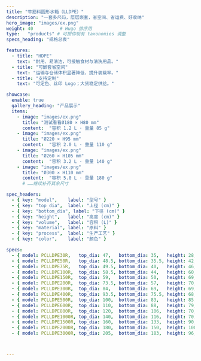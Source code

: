 ```yaml
---
title: "牛筋料圆形水箱（LLDPE）"
description: "一套多尺码，层层嵌套，省空间、省运费、好收纳"
hero_image: "images/ex.png"
weight: 40          # Hugo 排序用
type:   "products" # 可按你现有 taxonomies 调整
specs_heading: "规格总表"

features:
  - title: "HDPE"
    text: "耐用、易清洁，可接触食材与清洗用品。"
  - title: "可嵌套省空间"
    text: "运输与仓储体积显著降低，提升装载率。"
  - title: "支持定制"
    text: "可定色、丝印 Logo；大货稳定供给。"

showcase:
  enable: true
  gallery_heading: "产品展示"
  items:
    - image: "images/ex.png"
      title: "测试看看Ø180 × H80 mm"
      content:  "容积 1.2 L · 重量 85 g"
    - image: "images/ex.png"
      title: "Ø220 × H95 mm"
      content:  "容积 2.0 L · 重量 110 g"
    - image: "images/ex.png"
      title: "Ø260 × H105 mm"
      content:  "容积 3.2 L · 重量 140 g"
    - image: "images/ex.png"
      title: "Ø300 × H110 mm"
      content:  "容积 5.0 L · 重量 180 g"
      # ……继续补齐其余尺寸

spec_headers:
  - { key: "model",    label: "型号" }
  - { key: "top_dia",  label: "上径 (cm)" }
  - { key: "bottom_dia", label: "下径 (cm)" }
  - { key: "height",   label: "高度 (cm)" }
  - { key: "volume",   label: "容积 (L)" }
  - { key: "material", label: "原料" }
  - { key: "process",  label: "生产工艺" }
  - { key: "color",    label: "颜色" }

specs:
  - { model: PCLLDPE30R,   top_dia: 47,   bottom_dia: 35,   height: 28,  volume: 30,   material: LLDPE, process: 滚塑, color: 红 / 蓝 / 白 }
  - { model: PCLLDPE50R,   top_dia: 48.5, bottom_dia: 35.5, height: 42,  volume: 50,   material: LLDPE, process: 滚塑, color: 红 / 蓝 / 白 }
  - { model: PCLLDPE75R,   top_dia: 49.5, bottom_dia: 40,   height: 46,  volume: 75,   material: LLDPE, process: 滚塑, color: 红 / 蓝 / 白 }
  - { model: PCLLDPE100R,  top_dia: 58.5, bottom_dia: 44,   height: 60,  volume: 100,  material: LLDPE, process: 滚塑, color: 红 / 蓝 / 白 }
  - { model: PCLLDPE150R,  top_dia: 59,   bottom_dia: 50,   height: 69,  volume: 150,  material: LLDPE, process: 滚塑, color: 红 / 蓝 / 白 }
  - { model: PCLLDPE200R,  top_dia: 73.5, bottom_dia: 57,   height: 70,  volume: 200,  material: LLDPE, process: 滚塑, color: 红 / 蓝 / 白 }
  - { model: PCLLDPE300R,  top_dia: 84,   bottom_dia: 69,   height: 69,  volume: 300,  material: LLDPE, process: 滚塑, color: 红 / 蓝 / 白 }
  - { model: PCLLDPE400R,  top_dia: 93.5, bottom_dia: 75.5, height: 68,  volume: 400,  material: LLDPE, process: 滚塑, color: 红 / 蓝 / 白 }
  - { model: PCLLDPE500R,  top_dia: 100,  bottom_dia: 83,   height: 85,  volume: 500,  material: LLDPE, process: 滚塑, color: 红 / 蓝 / 白 }
  - { model: PCLLDPE600R,  top_dia: 110,  bottom_dia: 88,   height: 79,  volume: 600,  material: LLDPE, process: 滚塑, color: 红 / 蓝 / 白 }
  - { model: PCLLDPE800R,  top_dia: 120,  bottom_dia: 106,  height: 70,  volume: 800,  material: LLDPE, process: 滚塑, color: 红 / 蓝 / 白 }
  - { model: PCLLDPE1000R, top_dia: 140,  bottom_dia: 116,  height: 70,  volume: 1000, material: LLDPE, process: 滚塑, color: 红 / 蓝 / 白 }
  - { model: PCLLDPE1500R, top_dia: 160,  bottom_dia: 133,  height: 90,  volume: 1500, material: LLDPE, process: 滚塑, color: 红 / 蓝 / 白 }
  - { model: PCLLDPE2000R, top_dia: 180,  bottom_dia: 150,  height: 100, volume: 2000, material: LLDPE, process: 滚塑, color: 红 / 蓝 / 白 }
  - { model: PCLLDPE3000R, top_dia: 205,  bottom_dia: 183,  height: 96,  volume: 3000, material: LLDPE, process: 滚塑, color: 红 / 蓝 / 白 }



---
```

